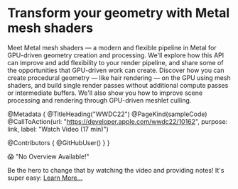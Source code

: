 # Transform your geometry with Metal mesh shaders

Meet Metal mesh shaders — a modern and flexible pipeline in Metal for GPU-driven geometry creation and processing. We'll explore how this API can improve and add flexibility to your render pipeline, and share some of the opportunities that GPU-driven work can create. Discover how you can create procedural geometry — like hair rendering — on the GPU using mesh shaders, and build single render passes without additional compute passes or intermediate buffers. We'll also show you how to improve scene processing and rendering through GPU-driven meshlet culling.

@Metadata {
   @TitleHeading("WWDC22")
   @PageKind(sampleCode)
   @CallToAction(url: "https://developer.apple.com/wwdc22/10162", purpose: link, label: "Watch Video (17 min)")

   @Contributors {
      @GitHubUser(<replace this with your GitHub handle>)
   }
}

😱 "No Overview Available!"

Be the hero to change that by watching the video and providing notes! It's super easy:
 [Learn More…](https://wwdcnotes.com/documentation/wwdcnotes/contributing)
